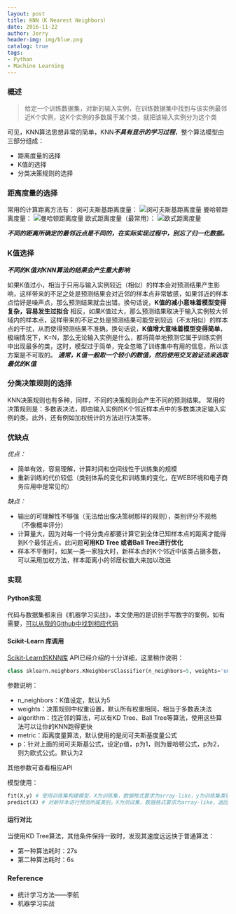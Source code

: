 ```yaml
---
layout: post
title: KNN（K Nearest Neighbors）
date: 2016-11-22
author: Jerry
header-img: img/blue.png
catalog: true
tags:
- Python
- Machine Learning
---
```

### 概述
> 给定一个训练数据集，对新的输入实例，在训练数据集中找到与该实例最邻近K个实例，这K个实例的多数属于某个类，就把该输入实例分为这个类

可见，KNN算法思想非常的简单，KNN***不具有显示的学习过程***，整个算法模型由三部分组成：
- 距离度量的选择
- K值的选择
- 分类决策规则的选择

### 距离度量的选择
常用的计算距离方法有：
闵可夫斯基距离度量：
![闵可夫斯基距离度量](http://7xt1xs.com1.z0.glb.clouddn.com/ml/knn/minkefusiji.png)
曼哈顿距离度量：
![曼哈顿距离度量](http://7xt1xs.com1.z0.glb.clouddn.com/ml/knn/manhadun.png)
欧式距离度量（最常用）：
![欧式距离度量](http://7xt1xs.com1.z0.glb.clouddn.com/ml/knn/oushi.png)

 ***不同的距离所确定的最邻近点是不同的，在实际实现过程中，别忘了归一化数据。***

### K值选择
***不同的K值对KNN算法的结果会产生重大影响***

如果K值过小，相当于只用与输入实例较近（相似）的样本会对预测结果产生影响，这样带来的不足之处是预测结果会对近邻的样本点非常敏感，如果邻近的样本点恰好是噪声点，那么预测结果就会出错。换句话说，**K值的减小意味着模型变得复杂，容易发生过拟合**
相反，如果K值过大，那么预测结果取决于输入实例较大邻域内的样本点，这样带来的不足之处是预测结果可能受到较远（不太相似）的样本点的干扰，从而使得预测结果不准确。换句话说，**K值增大意味着模型变得简单**，极端情况下，K=N，那么无论输入实例是什么，都将简单地预测它属于训练实例中出现最多的类，这时，模型过于简单，完全忽略了训练集中有用的信息，所以该方案是不可取的。
 ***通常，K值一般取一个较小的数值，然后使用交叉验证法来选取最优的K值***

### 分类决策规则的选择
KNN决策规则也有多种，同样，不同的决策规则会产生不同的预测结果。
常用的决策规则是：多数表决法，即由输入实例的K个邻近样本点中的多数类决定输入实例的类。此外，还有例如加权统计的方法进行决策等。


### 优缺点

*优点：*

- 简单有效，容易理解，计算时间和空间线性于训练集的规模
- 重新训练的代价较低（类别体系的变化和训练集的变化，在WEB环境和电子商务应用中是常见的）

*缺点：*

- 输出的可理解性不够强（无法给出像决策树那样的规则），类别评分不规格（不像概率评分）
- 计算量大，因为对每一个待分类点都要计算它到全体已知样本点的距离才能得到K个最邻近点。此问题**可用KD Tree 或者Ball Tree进行优化**
- 样本不平衡时，如某一类一家独大时，新样本点的K个邻近中该类占据多数，可以采用加权方法，样本距离小的邻居权值大来加以改进

### 实现

#### Python实现
代码与数据集都来自《机器学习实战》，本文使用的是识别手写数字的案例，如有需要，[可以从我的Github中找到相应代码](https://github.com/jerry-sc/machine_learning_in_action)

#### Scikit-Learn 库调用
[Scikit-Learn的KNN库](http://scikit-learn.org/dev/modules/generated/sklearn.neighbors.KNeighborsClassifier.html#sklearn.neighbors.KNeighborsClassifier.predict) API已经介绍的十分详细，这里稍作说明：

```python
class sklearn.neighbors.KNeighborsClassifier(n_neighbors=5, weights='uniform', algorithm='auto', leaf_size=30, p=2, metric='minkowski', metric_params=None, n_jobs=1, **kwargs)
```

参数说明：

- n_neighbors：K值设定，默认为5
- weights：决策规则中权重设置，默认所有权重相同，相当于多数表决法
- algorithm：找近邻的算法，可以有KD Tree、Ball Tree等算法，使用这些算法可以让你的KNN跑得更快
- metric：距离度量算法，默认使用的是闵可夫斯基度量公式
- p：针对上面的闵可夫斯基公式，设定p值，p为1，则为曼哈顿公式，p为2，则为欧式公式。默认为2

其他参数可查看相应API

模型使用：

```python
fit(X,y) # 使用训练集构建模型，X为训练集，数据格式要求为array-like，y为训练集类别
predict(X) # 对新样本进行预测所属类别，X为测试集，数据格式要求为array-like，返回结果为预测所属类
```

#### 运行对比
当使用KD Tree算法，其他条件保持一致时，发现其速度远远快于普通算法：

- 第一种算法耗时：27s
- 第二种算法耗时：6s

### Reference
- 统计学习方法——李航
- 机器学习实战